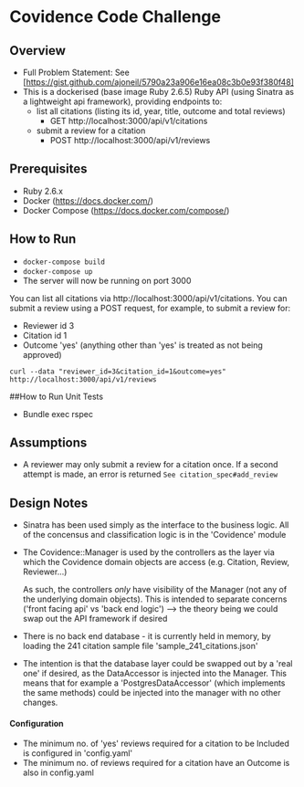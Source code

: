 # Covidence Code Challenge

## Overview



* Full Problem Statement: See [https://gist.github.com/ajoneil/5790a23a906e16ea08c3b0e93f380f48]
* This is a dockerised (base image Ruby 2.6.5) Ruby API (using Sinatra as a lightweight api framework), providing endpoints to:
  * list all citations (listing its id, year, title, outcome and total reviews)
    * GET http://localhost:3000/api/v1/citations
  * submit a review for a citation
    * POST http://localhost:3000/api/v1/reviews
  
## Prerequisites

* Ruby 2.6.x
* Docker (https://docs.docker.com/)
* Docker Compose (https://docs.docker.com/compose/)
  
## How to Run

* ```docker-compose build```
* ```docker-compose up```
* The server will now be running on port 3000

You can list all citations via http://localhost:3000/api/v1/citations.
You can submit a review using a POST request, for example, to submit a review for:
* Reviewer id 3
* Citation id 1
* Outcome 'yes' (anything other than 'yes' is treated as not being approved)

```curl --data "reviewer_id=3&citation_id=1&outcome=yes" http://localhost:3000/api/v1/reviews```

##How to Run Unit Tests

* Bundle exec rspec

## Assumptions

* A reviewer may only submit a review for a citation once. If a second attempt is made, an error is returned
```See citation_spec#add_review```

## Design Notes

* Sinatra has been used simply as the interface to the business logic.
  All of the concensus and classification logic is in the 'Covidence' module
  
* The Covidence::Manager is used by the controllers as the layer via which the Covidence domain objects are access (e.g. Citation, Review, Reviewer...)
  
  As such, the controllers _only_ have visibility of the Manager (not any of the underlying domain objects).
  This is intended to separate concerns ('front facing api' vs 'back end logic') --> the theory being we could swap out the API framework if desired 
  
* There is no back end database - it is currently held in memory, by loading the 241 citation sample file 'sample_241_citations.json'
* The intention is that the database layer could be swapped out by a 'real one' if desired, as the DataAccessor is injected into the Manager.
  This means that for example a 'PostgresDataAccessor' (which implements the same methods) could be injected into the manager with no other changes.
  
#### Configuration
* The minimum no. of 'yes' reviews required for a citation to be Included is configured in 'config.yaml'
* The minimum no. of reviews required for a citation have an Outcome is also in config.yaml
